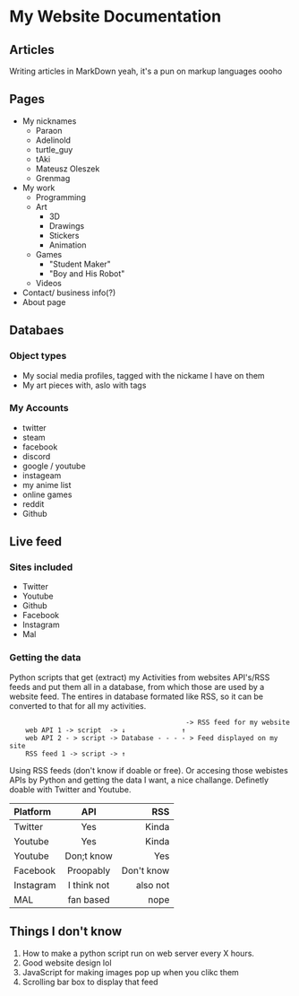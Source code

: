 # My Website Documentation

## Articles

Writing articles in MarkDown yeah, it's a pun on markup languages oooho

## Pages

- My nicknames
  - Paraon
  - Adelinold
  - turtle_guy
  - tAki
  - Mateusz Oleszek
  - Grenmag
- My work
  - Programming
  - Art
    - 3D
    - Drawings
    - Stickers
    - Animation
  - Games
    - "Student Maker"
    - "Boy and His Robot"
  - Videos
- Contact/ business info(?)
- About page

## Databaes

### Object types

- My social media profiles, tagged with the nickame I have on them
- My art pieces with, aslo with tags

### My Accounts

- twitter
- steam
- facebook
- discord
- google / youtube
- instageam
- my anime list
- online games
- reddit
- Github

## Live feed

### Sites included

- Twitter
- Youtube
- Github
- Facebook
- Instagram
- Mal
  
### Getting the data

Python scripts that get (extract) my Activities from websites API's/RSS feeds and put them all in a database, from which those are used by a website feed.
The entires in database formated like RSS, so it can be converted to that for all my activities.

                                                -> RSS feed for my website
        web API 1 -> script  -> ↓              ↑  
        web API 2 - > script -> Database - - - - > Feed displayed on my site  
        RSS feed 1 -> script -> ↑  

Using RSS feeds (don't know if doable or free).
Or accesing those webistes APIs by Python and getting the data I want, a nice challange.
Definetly doable with Twitter and Youtube.

| Platform |    API    |     RSS   |
| :------- | :-------: | --------: |
| Twitter  |Yes        | Kinda     |
| Youtube  |Yes        | Kinda     |
| Youtube  |Don;t know | Yes       |
|Facebook  |Proopably  |Don't know |
|Instagram |I think not|also not   |
|MAL       |fan based  |nope       |

## Things I don't know

1. How to make a python script run on web server every X hours.
2. Good website design lol
3. JavaScript for making images pop up when you clikc them
4. Scrolling bar box to display that feed

